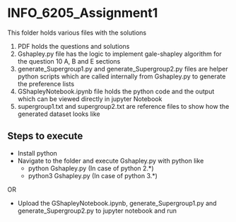 
# INFO_6205_Assignment1

This folder holds various files with the solutions

1. PDF holds the questions and solutions
2. Gshapley.py file has the logic to implement gale-shapley algorithm for the question 10 A, B and E sections
3. generate_Supergroup1.py and generate_Supergroup2.py files are helper python scripts which are called internally from Gshapley.py to generate the preference lists
4. GShapleyNotebook.ipynb file holds the python code and the output which can be viewed directly in jupyter Notebook
5. supergroup1.txt and supergroup2.txt are reference files to show how the generated dataset looks like

## Steps to execute
* Install python 
* Navigate to the folder and execute Gshapley.py with python like 
    * python Gshapley.py (In case of python 2.*)
    * python3 Gshapley.py (In case of python 3.*)

OR
 * Upload the GShapleyNotebook.ipynb, generate_Supergroup1.py and generate_Supergroup2.py to jupyter notebook and run
